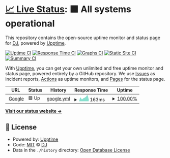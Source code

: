 # [📈 Live Status](https://DheerajThiyyary.github.io/DemoUpptime): <!--live status--> **🟩 All systems operational**

This repository contains the open-source uptime monitor and status page for [DJ](https://DheerajThiyyary.github.io/DemoUpptime), powered by [Upptime](https://github.com/upptime/upptime).

[![Uptime CI](https://github.com/DheerajThiyyary/DemoUpptime/workflows/Uptime%20CI/badge.svg)](https://github.com/DheerajThiyyary/DemoUpptime/actions?query=workflow%3A%22Uptime+CI%22)
[![Response Time CI](https://github.com/DheerajThiyyary/DemoUpptime/workflows/Response%20Time%20CI/badge.svg)](https://github.com/DheerajThiyyary/DemoUpptime/actions?query=workflow%3A%22Response+Time+CI%22)
[![Graphs CI](https://github.com/DheerajThiyyary/DemoUpptime/workflows/Graphs%20CI/badge.svg)](https://github.com/DheerajThiyyary/DemoUpptime/actions?query=workflow%3A%22Graphs+CI%22)
[![Static Site CI](https://github.com/DheerajThiyyary/DemoUpptime/workflows/Static%20Site%20CI/badge.svg)](https://github.com/DheerajThiyyary/DemoUpptime/actions?query=workflow%3A%22Static+Site+CI%22)
[![Summary CI](https://github.com/DheerajThiyyary/DemoUpptime/workflows/Summary%20CI/badge.svg)](https://github.com/DheerajThiyyary/DemoUpptime/actions?query=workflow%3A%22Summary+CI%22)

With [Upptime](https://upptime.js.org), you can get your own unlimited and free uptime monitor and status page, powered entirely by a GitHub repository. We use [Issues](https://github.com/DheerajThiyyary/DemoUpptime/issues) as incident reports, [Actions](https://github.com/DheerajThiyyary/DemoUpptime/actions) as uptime monitors, and [Pages](https://DheerajThiyyary.github.io/DemoUpptime) for the status page.

<!--start: status pages-->
<!-- This summary is generated by Upptime (https://github.com/upptime/upptime) -->
<!-- Do not edit this manually, your changes will be overwritten -->
<!-- prettier-ignore -->
| URL | Status | History | Response Time | Uptime |
| --- | ------ | ------- | ------------- | ------ |
| <img alt="" src="https://icons.duckduckgo.com/ip3/www.google.com.ico" height="13"> [Google](https://www.google.com) | 🟩 Up | [google.yml](https://github.com/DheerajThiyyary/DemoUpptime/commits/HEAD/history/google.yml) | <details><summary><img alt="Response time graph" src="./graphs/google/response-time-week.png" height="20"> 163ms</summary><br><a href="https://DheerajThiyyary.github.io/DemoUpptime/history/google"><img alt="Response time 100" src="https://img.shields.io/endpoint?url=https%3A%2F%2Fraw.githubusercontent.com%2FDheerajThiyyary%2FDemoUpptime%2FHEAD%2Fapi%2Fgoogle%2Fresponse-time.json"></a><br><a href="https://DheerajThiyyary.github.io/DemoUpptime/history/google"><img alt="24-hour response time 170" src="https://img.shields.io/endpoint?url=https%3A%2F%2Fraw.githubusercontent.com%2FDheerajThiyyary%2FDemoUpptime%2FHEAD%2Fapi%2Fgoogle%2Fresponse-time-day.json"></a><br><a href="https://DheerajThiyyary.github.io/DemoUpptime/history/google"><img alt="7-day response time 163" src="https://img.shields.io/endpoint?url=https%3A%2F%2Fraw.githubusercontent.com%2FDheerajThiyyary%2FDemoUpptime%2FHEAD%2Fapi%2Fgoogle%2Fresponse-time-week.json"></a><br><a href="https://DheerajThiyyary.github.io/DemoUpptime/history/google"><img alt="30-day response time 145" src="https://img.shields.io/endpoint?url=https%3A%2F%2Fraw.githubusercontent.com%2FDheerajThiyyary%2FDemoUpptime%2FHEAD%2Fapi%2Fgoogle%2Fresponse-time-month.json"></a><br><a href="https://DheerajThiyyary.github.io/DemoUpptime/history/google"><img alt="1-year response time 100" src="https://img.shields.io/endpoint?url=https%3A%2F%2Fraw.githubusercontent.com%2FDheerajThiyyary%2FDemoUpptime%2FHEAD%2Fapi%2Fgoogle%2Fresponse-time-year.json"></a></details> | <details><summary><a href="https://DheerajThiyyary.github.io/DemoUpptime/history/google">100.00%</a></summary><a href="https://DheerajThiyyary.github.io/DemoUpptime/history/google"><img alt="All-time uptime 100.00%" src="https://img.shields.io/endpoint?url=https%3A%2F%2Fraw.githubusercontent.com%2FDheerajThiyyary%2FDemoUpptime%2FHEAD%2Fapi%2Fgoogle%2Fuptime.json"></a><br><a href="https://DheerajThiyyary.github.io/DemoUpptime/history/google"><img alt="24-hour uptime 100.00%" src="https://img.shields.io/endpoint?url=https%3A%2F%2Fraw.githubusercontent.com%2FDheerajThiyyary%2FDemoUpptime%2FHEAD%2Fapi%2Fgoogle%2Fuptime-day.json"></a><br><a href="https://DheerajThiyyary.github.io/DemoUpptime/history/google"><img alt="7-day uptime 100.00%" src="https://img.shields.io/endpoint?url=https%3A%2F%2Fraw.githubusercontent.com%2FDheerajThiyyary%2FDemoUpptime%2FHEAD%2Fapi%2Fgoogle%2Fuptime-week.json"></a><br><a href="https://DheerajThiyyary.github.io/DemoUpptime/history/google"><img alt="30-day uptime 100.00%" src="https://img.shields.io/endpoint?url=https%3A%2F%2Fraw.githubusercontent.com%2FDheerajThiyyary%2FDemoUpptime%2FHEAD%2Fapi%2Fgoogle%2Fuptime-month.json"></a><br><a href="https://DheerajThiyyary.github.io/DemoUpptime/history/google"><img alt="1-year uptime 99.98%" src="https://img.shields.io/endpoint?url=https%3A%2F%2Fraw.githubusercontent.com%2FDheerajThiyyary%2FDemoUpptime%2FHEAD%2Fapi%2Fgoogle%2Fuptime-year.json"></a></details>

<!--end: status pages-->

[**Visit our status website →**](https://DheerajThiyyary.github.io/DemoUpptime)

## 📄 License

- Powered by: [Upptime](https://github.com/upptime/upptime)
- Code: [MIT](./LICENSE) © [DJ](https://DheerajThiyyary.github.io/DemoUpptime)
- Data in the `./history` directory: [Open Database License](https://opendatacommons.org/licenses/odbl/1-0/)
